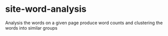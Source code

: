 # site-word-analysis
Analysis the words on a given page produce word counts and clustering the words into similar groups
